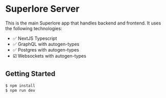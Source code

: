 # Superlore Server

This is the main Superlore app that handles backend and frontend.
It uses the following technologies:

- ✅ NextJS Typescript
- ✅ GraphQL with autogen-types
- ✅ Postgres with autogen-types
- ☑️ Websockets with autogen-types

## Getting Started

```bash
$ npm install
$ npm run dev
```